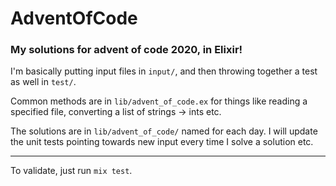 # AdventOfCode

### My solutions for advent of code 2020, in Elixir!

I'm basically putting input files in `input/`, and then throwing together a test as well in `test/`.

Common methods are in `lib/advent_of_code.ex` for things like reading a specified file, converting a list of strings -> ints etc. 

The solutions are in `lib/advent_of_code/` named for each day. I will update the unit tests pointing towards new input every time I solve a solution etc.

---

To validate, just run `mix test`.
